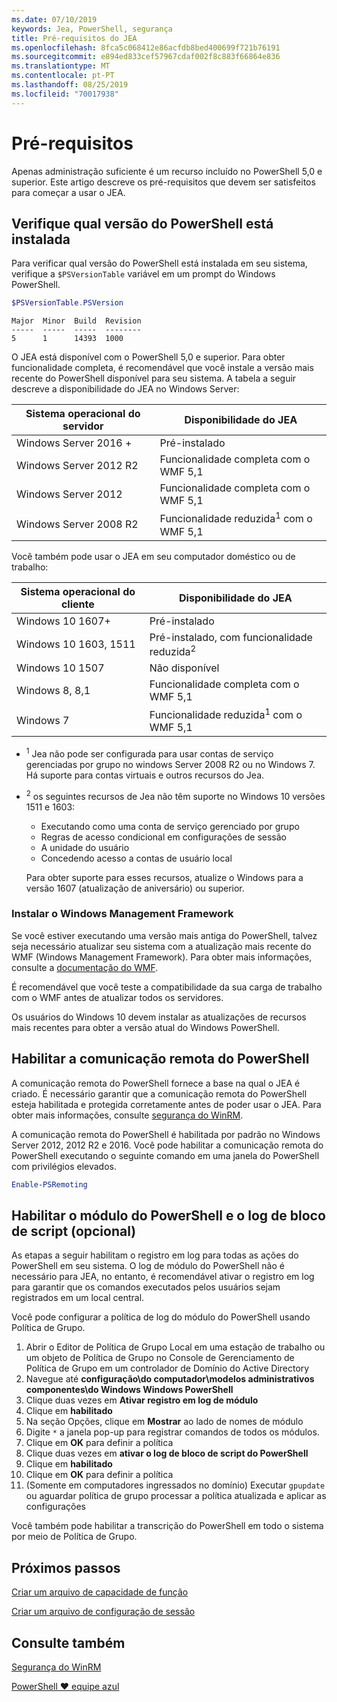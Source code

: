 ```yaml
---
ms.date: 07/10/2019
keywords: Jea, PowerShell, segurança
title: Pré-requisitos do JEA
ms.openlocfilehash: 8fca5c068412e86acfdb8bed400699f721b76191
ms.sourcegitcommit: e894ed833cef57967cdaf002f8c883f66864e836
ms.translationtype: MT
ms.contentlocale: pt-PT
ms.lasthandoff: 08/25/2019
ms.locfileid: "70017938"
---
```

# <a name="prerequisites"></a>Pré-requisitos

Apenas administração suficiente é um recurso incluído no PowerShell 5,0 e superior. Este artigo descreve os pré-requisitos que devem ser satisfeitos para começar a usar o JEA.


## <a name="check-which-version-of-powershell-is-installed"></a>Verifique qual versão do PowerShell está instalada

Para verificar qual versão do PowerShell está instalada em seu sistema, verifique a `$PSVersionTable` variável em um prompt do Windows PowerShell.

```powershell
$PSVersionTable.PSVersion
```

```Output
Major  Minor  Build  Revision
-----  -----  -----  --------
5      1      14393  1000
```

O JEA está disponível com o PowerShell 5,0 e superior. Para obter funcionalidade completa, é recomendável que você instale a versão mais recente do PowerShell disponível para seu sistema. A tabela a seguir descreve a disponibilidade do JEA no Windows Server:

| Sistema operacional do servidor |                Disponibilidade do JEA                |
| ----------------------- | ---------------------------------------------- |
| Windows Server 2016 +    | Pré-instalado                                   |
| Windows Server 2012 R2  | Funcionalidade completa com o WMF 5,1                |
| Windows Server 2012     | Funcionalidade completa com o WMF 5,1                |
| Windows Server 2008 R2  | Funcionalidade reduzida<sup>1</sup> com o WMF 5,1 |

Você também pode usar o JEA em seu computador doméstico ou de trabalho:

| Sistema operacional do cliente |                   Disponibilidade do JEA                   |
| ----------------------- | ---------------------------------------------------- |
| Windows 10 1607+        | Pré-instalado                                         |
| Windows 10 1603, 1511   | Pré-instalado, com funcionalidade reduzida<sup>2</sup> |
| Windows 10 1507         | Não disponível                                        |
| Windows 8, 8,1          | Funcionalidade completa com o WMF 5,1                      |
| Windows 7               | Funcionalidade reduzida<sup>1</sup> com o WMF 5,1       |

- <sup>1</sup> Jea não pode ser configurada para usar contas de serviço gerenciadas por grupo no windows Server 2008 R2 ou no Windows 7. Há suporte para contas virtuais e outros recursos do Jea.

- <sup>2</sup> os seguintes recursos de Jea não têm suporte no Windows 10 versões 1511 e 1603:

  - Executando como uma conta de serviço gerenciado por grupo
  - Regras de acesso condicional em configurações de sessão
  - A unidade do usuário
  - Concedendo acesso a contas de usuário local

  Para obter suporte para esses recursos, atualize o Windows para a versão 1607 (atualização de aniversário) ou superior.

### <a name="install-windows-management-framework"></a>Instalar o Windows Management Framework

Se você estiver executando uma versão mais antiga do PowerShell, talvez seja necessário atualizar seu sistema com a atualização mais recente do WMF (Windows Management Framework). Para obter mais informações, consulte a [documentação do WMF](/powershell/wmf/overview).

É recomendável que você teste a compatibilidade da sua carga de trabalho com o WMF antes de atualizar todos os servidores.

Os usuários do Windows 10 devem instalar as atualizações de recursos mais recentes para obter a versão atual do Windows PowerShell.

## <a name="enable-powershell-remoting"></a>Habilitar a comunicação remota do PowerShell

A comunicação remota do PowerShell fornece a base na qual o JEA é criado. É necessário garantir que a comunicação remota do PowerShell esteja habilitada e protegida corretamente antes de poder usar o JEA. Para obter mais informações, consulte [segurança do WinRM](/powershell/scripting/learn/remoting/winrmsecurity).

A comunicação remota do PowerShell é habilitada por padrão no Windows Server 2012, 2012 R2 e 2016. Você pode habilitar a comunicação remota do PowerShell executando o seguinte comando em uma janela do PowerShell com privilégios elevados.

```powershell
Enable-PSRemoting
```

## <a name="enable-powershell-module-and-script-block-logging-optional"></a>Habilitar o módulo do PowerShell e o log de bloco de script (opcional)

As etapas a seguir habilitam o registro em log para todas as ações do PowerShell em seu sistema. O log de módulo do PowerShell não é necessário para JEA, no entanto, é recomendável ativar o registro em log para garantir que os comandos executados pelos usuários sejam registrados em um local central.

Você pode configurar a política de log do módulo do PowerShell usando Política de Grupo.

1. Abrir o Editor de Política de Grupo Local em uma estação de trabalho ou um objeto de Política de Grupo no Console de Gerenciamento de Política de Grupo em um controlador de Domínio do Active Directory
2. Navegue até **configuração\\do computador\\modelos administrativos componentes\\do Windows Windows PowerShell**
3. Clique duas vezes em **Ativar registro em log de módulo**
4. Clique em **habilitado**
5. Na seção Opções, clique em **Mostrar** ao lado de nomes de módulo
6. Digite `*` a janela pop-up para registrar comandos de todos os módulos.
7. Clique em **OK** para definir a política
8. Clique duas vezes em **ativar o log de bloco de script do PowerShell**
9. Clique em **habilitado**
10. Clique em **OK** para definir a política
11. (Somente em computadores ingressados no domínio) Executar `gpupdate` ou aguardar política de grupo processar a política atualizada e aplicar as configurações

Você também pode habilitar a transcrição do PowerShell em todo o sistema por meio de Política de Grupo.

## <a name="next-steps"></a>Próximos passos

[Criar um arquivo de capacidade de função](role-capabilities.md)

[Criar um arquivo de configuração de sessão](session-configurations.md)

## <a name="see-also"></a>Consulte também

[Segurança do WinRM](/powershell/scripting/learn/remoting/winrmsecurity)

[PowerShell ♥ equipe azul](https://devblogs.microsoft.com/powershell/powershell-the-blue-team/)
